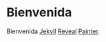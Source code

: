 # Bienvenida

Bienvenida [Jekyll][jekyll] [Reveal][reveal.js] [Painter][lazy-line-painter].

[jekyll]:               https://github.com/jekyll/jekyll
[reveal.js]:            https://github.com/hakimel/reveal.js/
[lazy-line-painter]:    https://github.com/camoconnell/lazy-line-painter
